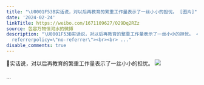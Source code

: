 ```yaml
---
title: "\U0001F53B实话说，对以后再教育的繁重工作量表示了一丝小小的担忧。 [图片]"
date: '2024-02-24'
linkTitle: https://weibo.com/1671109627/O29Dq2RZz
source: 包容万物恒河水的微博
description: "\U0001F53B实话说，对以后再教育的繁重工作量表示了一丝小小的担忧。 <img style=\"\" src=\"https://tvax2.sinaimg.cn/large/639b1bfbly1hn554zoqzwj20hx0a9tbr.jpg\"
  referrerpolicy=\"no-referrer\"><br><br> ..."
disable_comments: true
---
```

🔻实话说，对以后再教育的繁重工作量表示了一丝小小的担忧。 <img style="" src="https://tvax2.sinaimg.cn/large/639b1bfbly1hn554zoqzwj20hx0a9tbr.jpg" referrerpolicy="no-referrer"><br><br> ...